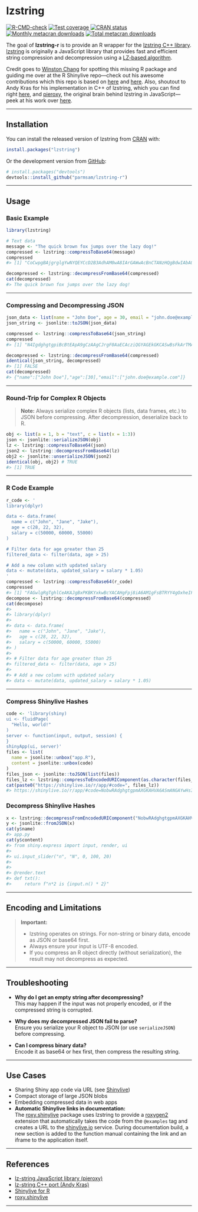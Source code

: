 
<!-- README.md is generated from README.Rmd. Please edit that file -->

# lzstring

<!-- badges: start -->

[![R-CMD-check](https://github.com/parmsam/lzstring-r/actions/workflows/R-CMD-check.yaml/badge.svg)](https://github.com/parmsam/lzstring-r/actions/workflows/R-CMD-check.yaml)
[![Test
coverage](https://github.com/parmsam/lzstring-r/actions/workflows/test-coverage.yaml/badge.svg)](https://github.com/parmsam/lzstring-r/actions/workflows/test-coverage.yaml)
[![CRAN
status](https://www.r-pkg.org/badges/version/lzstring)](https://CRAN.R-project.org/package=lzstring)
[![Monthly metacran
downloads](https://cranlogs.r-pkg.org/badges/lzstring)](https://cran.r-project.org/package=lzstring)
[![Total metacran
downloads](https://cranlogs.r-pkg.org/badges/grand-total/lzstring)](https://cran.r-project.org/package=lzstring)
<!-- badges: end -->

The goal of **lzstring-r** is to provide an R wrapper for the [lzstring
C++ library](https://github.com/andykras/lz-string-cpp).
[lzstring](https://github.com/pieroxy/lz-string) is originally a
JavaScript library that provides fast and efficient string compression
and decompression using a [LZ-based
algorithm](https://en.wikipedia.org/wiki/Lempel–Ziv–Welch).

Credit goes to [Winston Chang](https://github.com/wch) for spotting this
missing R package and guiding me over at the R Shinylive repo—check out
his awesome contributions which this repo is based on
[here](https://github.com/posit-dev/r-shinylive/issues/70) and
[here](https://github.com/posit-dev/r-shinylive/pull/71). Also, shoutout
to Andy Kras for his implementation in C++ of lzstring, which you can
find right [here](https://github.com/andykras/lz-string-cpp), and
[pieroxy](https://github.com/pieroxy), the original brain behind
lzstring in JavaScript—peek at his work over
[here](https://github.com/pieroxy/lz-string).

------------------------------------------------------------------------

## Installation

You can install the released version of lzstring from
[CRAN](https://CRAN.R-project.org/package=lzstring) with:

``` r
install.packages("lzstring")
```

Or the development version from
[GitHub](https://github.com/parmsam/lzstring-r):

``` r
# install.packages("devtools")
devtools::install_github("parmsam/lzstring-r")
```

------------------------------------------------------------------------

## Usage

### Basic Example

``` r
library(lzstring)

# Text data
message <- "The quick brown fox jumps over the lazy dog!"
compressed <- lzstring::compressToBase64(message)
compressed
#> [1] "CoCwpgBAjgrglgYwNYQEYCcD2B3AdhAM0wA8IArGAWwAcBnCTANzHQgBdwIAbAQwC8AnhAAmmAOYBCIA"

decompressed <- lzstring::decompressFromBase64(compressed)
cat(decompressed)
#> The quick brown fox jumps over the lazy dog!
```

------------------------------------------------------------------------

### Compressing and Decompressing JSON

``` r
json_data <- list(name = "John Doe", age = 30, email = "john.doe@example.com")
json_string <- jsonlite::toJSON(json_data)

compressed <- lzstring::compressToBase64(json_string)
compressed
#> [1] "N4IgdghgtgpiBcBtEApA9gCzAAgCJrgF0AaECAcziQGYAGEkGKCASwBsFkArTMAOgAmBAAIwAHtAAObGHwDGaKCEIBfIA==="

decompressed <- lzstring::decompressFromBase64(compressed)
identical(json_string, decompressed)
#> [1] FALSE
cat(decompressed)
#> {"name":["John Doe"],"age":[30],"email":["john.doe@example.com"]}
```

------------------------------------------------------------------------

### Round-Trip for Complex R Objects

> **Note:** Always serialize complex R objects (lists, data frames,
> etc.) to JSON before compressing. After decompression, deserialize
> back to R.

``` r
obj <- list(a = 1, b = "text", c = list(x = 1:3))
json <- jsonlite::serializeJSON(obj)
lz <- lzstring::compressToBase64(json)
json2 <- lzstring::decompressFromBase64(lz)
obj2 <- jsonlite::unserializeJSON(json2)
identical(obj, obj2) # TRUE
#> [1] TRUE
```

------------------------------------------------------------------------

### R Code Example

``` r
r_code <- '
library(dplyr)

data <- data.frame(
  name = c("John", "Jane", "Jake"),
  age = c(28, 22, 32),
  salary = c(50000, 60000, 55000)
)

# Filter data for age greater than 25
filtered_data <- filter(data, age > 25)

# Add a new column with updated salary
data <- mutate(data, updated_salary = salary * 1.05)
'
compressed <- lzstring::compressToBase64(r_code)
compressed
#> [1] "FAGwlgRgTghlCeAKAJgBxPKBKYxkwBcYACAHgFpj8iA6AM1gFsBTRYY4gOxheIF5iAY0QAiAFIB7ABacRAGmLiYnZvMViYAa1VY57YjADmzfkMQAmABwLz5hQGZzu/QGcYIOPFPCArAAYAvwUANkCg4h9/AJwcYABiYgAxMBACZigqQhI6CQyjE0MoZkJ04gIpZWJzH2A6FLSi5AB9ahIKYjrU9JQshXziAD4qn1iEgEFkZAMuZgB3IQkQAFdGTmJZsHLiJdRqZim3DwQ8LLJKRiWiNJ6iBR295sPPUyeEYgAqYgBGGj8R4CAA=="
decompose <- lzstring::decompressFromBase64(compressed)
cat(decompose)
#> 
#> library(dplyr)
#> 
#> data <- data.frame(
#>   name = c("John", "Jane", "Jake"),
#>   age = c(28, 22, 32),
#>   salary = c(50000, 60000, 55000)
#> )
#> 
#> # Filter data for age greater than 25
#> filtered_data <- filter(data, age > 25)
#> 
#> # Add a new column with updated salary
#> data <- mutate(data, updated_salary = salary * 1.05)
```

------------------------------------------------------------------------

### Compress Shinylive Hashes

``` r
code <- 'library(shiny)
ui <- fluidPage(
  "Hello, world!"
)
server <- function(input, output, session) {
}
shinyApp(ui, server)'
files <- list(
  name = jsonlite::unbox("app.R"),
  content = jsonlite::unbox(code)
)
files_json <- jsonlite::toJSON(list(files))
files_lz <- lzstring::compressToEncodedURIComponent(as.character(files_json))
cat(paste0("https://shinylive.io/r/app/#code=", files_lz))
#> https://shinylive.io/r/app/#code=NobwRAdghgtgpmAXGKAHVA6ASmANGAYwHsIAXOMpMAGwEsAjAJykYE8AKAZwAtaJWAlAB0IAV1oACADwBaCQDNq4gCYAFKAHM47ERIlCwACTjVqRXBIDuRRtWUBCAyOEROcRgDd30ufNEQCUloSdj5UUVILIgjwyIk3Tk5giAEJEBEAXxEePlYAQXR2cQs3T3cBMAyAXSA
```

### Decompress Shinylive Hashes

``` r
x <- lzstring::decompressFromEncodedURIComponent("NobwRAdghgtgpmAXGKAHVA6VBPMAaMAYwHsIAXOcpMAMwCdiYACAZwAsBLCbDOAD1R04LFkw4xUxOmTERUAVzJ4mQiABM4dZfI4AdCPp0YuCsgH0WAGw4a6ACl2RHyxwDlnTAAzKAjJ+9MAEyeAJT64RAAAqq2GBR8ZPoaNExkCXYhiPpMOSpwZPJ0EEw0jhAAVIFioiAmihgQGUzlQQC+jvpgrQC6QA")
y <- jsonlite::fromJSON(x)
cat(y$name)
#> app.py
cat(y$content)
#> from shiny.express import input, render, ui
#> 
#> ui.input_slider("n", "N", 0, 100, 20)
#> 
#> 
#> @render.text
#> def txt():
#>     return f"n*2 is {input.n() * 2}"
```

------------------------------------------------------------------------

## Encoding and Limitations

> **Important:**  
> - lzstring operates on strings. For non-string or binary data, encode
> as JSON or base64 first.  
> - Always ensure your input is UTF-8 encoded.  
> - If you compress an R object directly (without serialization), the
> result may not decompress as expected.

------------------------------------------------------------------------

## Troubleshooting

- **Why do I get an empty string after decompressing?**  
  This may happen if the input was not properly encoded, or if the
  compressed string is corrupted.

- **Why does my decompressed JSON fail to parse?**  
  Ensure you serialize your R object to JSON (or use `serializeJSON`)
  before compressing.

- **Can I compress binary data?**  
  Encode it as base64 or hex first, then compress the resulting string.

------------------------------------------------------------------------

## Use Cases

- Sharing Shiny app code via URL (see
  [Shinylive](https://shinylive.io/r/app/))
- Compact storage of large JSON blobs
- Embedding compressed data in web apps
- **Automatic Shinylive links in documentation:**  
  The
  [roxy.shinylive](https://github.com/insightsengineering/roxy.shinylive)
  package uses lzstring to provide a
  [roxygen2](https://roxygen2.r-lib.org/) extension that automatically
  takes the code from the `@examples` tag and creates a URL to the
  [shinylive.io](https://shinylive.io/r/app/) service. During
  documentation build, a new section is added to the function manual
  containing the link and an iframe to the application itself.

------------------------------------------------------------------------

## References

- [lz-string JavaScript library
  (pieroxy)](https://github.com/pieroxy/lz-string)
- [lz-string C++ port (Andy
  Kras)](https://github.com/andykras/lz-string-cpp)
- [Shinylive for R](https://github.com/posit-dev/r-shinylive)
- [roxy.shinylive](https://github.com/insightsengineering/roxy.shinylive)

------------------------------------------------------------------------
